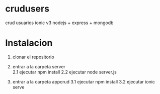 # crudusers
crud usuarios ionic v3 nodejs + express + mongodb

# Instalacion
1. clonar el repositorio
2. entrar a la carpeta server <br>
	2.1 ejecutar npm install
	2.2 ejecutar node server.js

3. entrar a la carpeta appcrud
	3.1 ejecutar npm install
	3.2 ejecutar ionic serve
